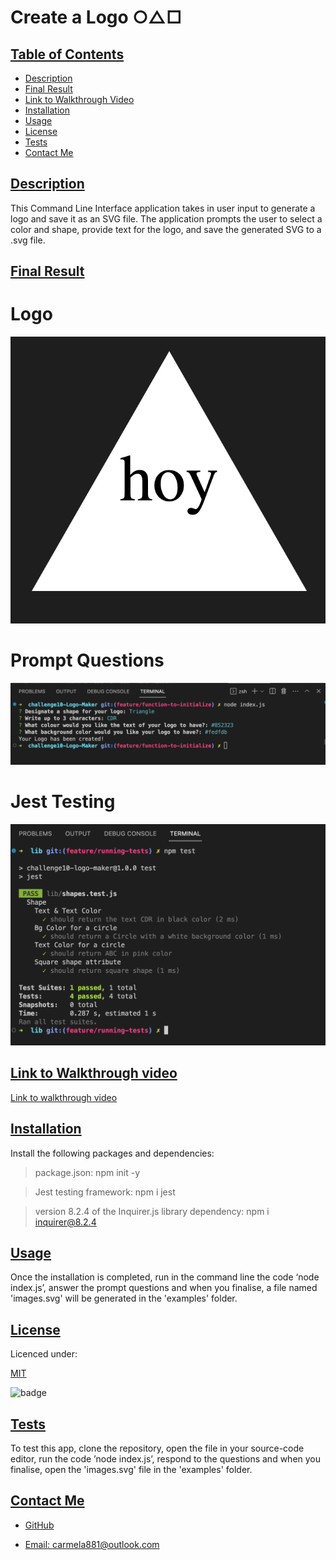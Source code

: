 
  # Create a Logo ○△□

  ## [Table of Contents](#table-of-contents)

  - [Description](#description)
  - [Final Result](#final-result)
  - [Link to Walkthrough Video](link-to-walkthrough-video)
  - [Installation](#installation)
  - [Usage](#usage)
  - [License](#license)
  - [Tests](#tests)
  - [Contact Me](#contact)

  ## [Description](#table-of-contents)

  This Command Line Interface application takes in user input to generate a logo and save it as an SVG file. The application prompts the user to select a color and shape, provide text for the logo, and save the generated SVG to a .svg file.

  ## [Final Result](#table-of-contents)
   # Logo
  ![logo-sample](/assets/logo-sample.png)

  # Prompt Questions

  ![prompt](/assets/prompt.png)

  # Jest Testing

  ![test](/assets/test-sample.png)
  
  ## [ Link to Walkthrough video](#table-of-contents)

  [Link to walkthrough video](https://drive.google.com/file/d/17ngjPP-u0YIhP39wco6p5asDWGNUmXY0/view)

  ## [Installation](#table-of-contents)

  Install the following packages and dependencies:

  > package.json: npm init -y 

  > Jest testing framework: npm i jest

  > version 8.2.4 of the Inquirer.js library dependency: npm i inquirer@8.2.4



  ## [Usage](#table-of-contents)

  Once the installation is completed, run in the command line the code ‘node index.js’, answer the prompt questions and when you finalise, a file named 'images.svg' will be generated in the 'examples' folder.

  ## [License](#table-of-contents)
  Licenced under:
    
    
  [MIT](https://choosealicense.com/licenses/MIT)
    
    

  ![badge](https://img.shields.io/badge/license-MIT-green>)
  

  ## [Tests](#table-of-contents)

  To test this app, clone the repository, open the file in your source-code editor, run the code ’node index.js’, respond to the questions and when you finalise, open the 'images.svg' file in the 'examples' folder.

  ## [Contact Me](#table-of-contents)

  - [GitHub](https://github.com/cdrcar)

  - [Email: carmela881@outlook.com](mailto:carmela881@outlook.com)


